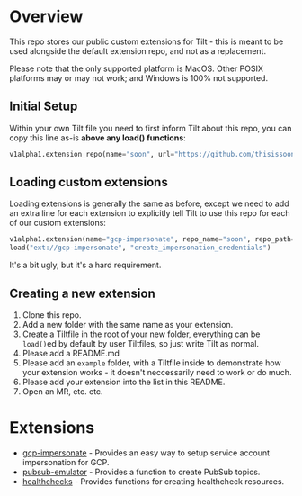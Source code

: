 # Overview

This repo stores our public custom extensions for Tilt - this is meant to be used alongside the default extension repo, and not as a replacement.

Please note that the only supported platform is MacOS. Other POSIX platforms may or may not work; and Windows is 100% not supported.

## Initial Setup

Within your own Tilt file you need to first inform Tilt about this repo, you can copy this line as-is **above any load() functions**:

```python
v1alpha1.extension_repo(name="soon", url="https://github.com/thisissoon/tilt-extensions")
```

## Loading custom extensions

Loading extensions is generally the same as before, except we need to add an extra line for each extension to explicitly tell Tilt to use this repo for each of our custom extensions:

```python
v1alpha1.extension(name="gcp-impersonate", repo_name="soon", repo_path="gcp-impersonate")
load("ext://gcp-impersonate", "create_impersonation_credentials")
```

It's a bit ugly, but it's a hard requirement.

## Creating a new extension

1. Clone this repo.
2. Add a new folder with the same name as your extension.
3. Create a Tiltfile in the root of your new folder, everything can be `load()`ed by default by user Tiltfiles, so just write Tilt as normal.
4. Please add a README.md
5. Please add an `example` folder, with a Tiltfile inside to demonstrate how your extension works - it doesn't neccessarily need to work or do much.
6. Please add your extension into the list in this README.
7. Open an MR, etc. etc.

# Extensions

- [gcp-impersonate](./gcp-impersonate/) - Provides an easy way to setup service account impersonation for GCP.
- [pubsub-emulator](./pubsub-emulator) - Provides a function to create PubSub topics.
- [healthchecks](./healthchecks) - Provides functions for creating healthcheck resources.

